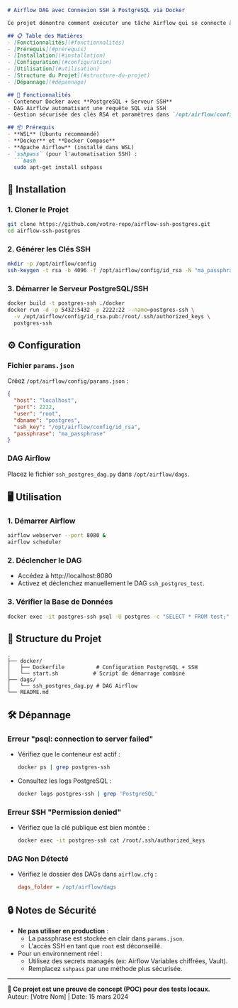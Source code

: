 ```markdown
# Airflow DAG avec Connexion SSH à PostgreSQL via Docker

Ce projet démontre comment exécuter une tâche Airflow qui se connecte à une base de données PostgreSQL distante (simulée avec Docker) en utilisant une clé RSA protégée par une passphrase.

## 📋 Table des Matières
- [Fonctionnalités](#fonctionnalités)
- [Prérequis](#prérequis)
- [Installation](#installation)
- [Configuration](#configuration)
- [Utilisation](#utilisation)
- [Structure du Projet](#structure-du-projet)
- [Dépannage](#dépannage)

## 🚀 Fonctionnalités
- Conteneur Docker avec **PostgreSQL + Serveur SSH**
- DAG Airflow automatisant une requête SQL via SSH
- Gestion sécurisée des clés RSA et paramètres dans `/opt/airflow/config`

## 📦 Prérequis
- **WSL** (Ubuntu recommandé)
- **Docker** et **Docker Compose**
- **Apache Airflow** (installé dans WSL)
- `sshpass` (pour l'automatisation SSH) :
  ```bash
  sudo apt-get install sshpass
  ```

## 🔧 Installation

### 1. Cloner le Projet
```bash
git clone https://github.com/votre-repo/airflow-ssh-postgres.git
cd airflow-ssh-postgres
```

### 2. Générer les Clés SSH
```bash
mkdir -p /opt/airflow/config
ssh-keygen -t rsa -b 4096 -f /opt/airflow/config/id_rsa -N "ma_passphrase"
```

### 3. Démarrer le Serveur PostgreSQL/SSH
```bash
docker build -t postgres-ssh ./docker
docker run -d -p 5432:5432 -p 2222:22 --name=postgres-ssh \
  -v /opt/airflow/config/id_rsa.pub:/root/.ssh/authorized_keys \
  postgres-ssh
```

## ⚙️ Configuration

### Fichier `params.json`
Créez `/opt/airflow/config/params.json` :
```json
{
  "host": "localhost",
  "port": 2222,
  "user": "root",
  "dbname": "postgres",
  "ssh_key": "/opt/airflow/config/id_rsa",
  "passphrase": "ma_passphrase"
}
```

### DAG Airflow
Placez le fichier `ssh_postgres_dag.py` dans `/opt/airflow/dags`.

## 🖥️ Utilisation

### 1. Démarrer Airflow
```bash
airflow webserver --port 8080 &
airflow scheduler
```

### 2. Déclencher le DAG
- Accédez à http://localhost:8080
- Activez et déclenchez manuellement le DAG `ssh_postgres_test`.

### 3. Vérifier la Base de Données
```bash
docker exec -it postgres-ssh psql -U postgres -c "SELECT * FROM test;"
```

## 📂 Structure du Projet
```
.
├── docker/
│   ├── Dockerfile          # Configuration PostgreSQL + SSH
│   └── start.sh           # Script de démarrage combiné
├── dags/
│   └── ssh_postgres_dag.py # DAG Airflow
└── README.md
```

## 🛠️ Dépannage

### Erreur "psql: connection to server failed"
- Vérifiez que le conteneur est actif :
  ```bash
  docker ps | grep postgres-ssh
  ```
- Consultez les logs PostgreSQL :
  ```bash
  docker logs postgres-ssh | grep 'PostgreSQL'
  ```

### Erreur SSH "Permission denied"
- Vérifiez que la clé publique est bien montée :
  ```bash
  docker exec -it postgres-ssh cat /root/.ssh/authorized_keys
  ```

### DAG Non Détecté
- Vérifiez le dossier des DAGs dans `airflow.cfg` :
  ```ini
  dags_folder = /opt/airflow/dags
  ```

## 🔒 Notes de Sécurité
- **Ne pas utiliser en production** : 
  - La passphrase est stockée en clair dans `params.json`.
  - L'accès SSH en tant que `root` est déconseillé.
- Pour un environnement réel :
  - Utilisez des secrets managés (ex: Airflow Variables chiffrées, Vault).
  - Remplacez `sshpass` par une méthode plus sécurisée.

---

**📌 Ce projet est une preuve de concept (POC) pour des tests locaux.**  
Auteur: [Votre Nom] | Date: 15 mars 2024
```
